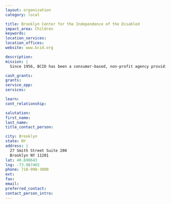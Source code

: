 ```yaml
---
layout: organization
category: local

title: Brooklyn Center for the Independence of the Disabled
impact_area: Children
keywords: 
location_services: 
location_offices: 
website: www.bcid.org

description: 
mission: |
  Since 1956, BCID has been a consumer-based, non-profit agency providing services and advocacy toward independent living for individuals with disabilities.

cash_grants: 
grants: 
service_opp: 
services: 

learn: 
cont_relationship: 

salutation: 
first_name: 
last_name: 
title_contact_person: 

city: Brooklyn
state: NY
address: |
  27 Smith Street Suite 200    
  Brooklyn NY 11201
lat: 40.690643
lng: -73.987465
phone: 718-998-3000
ext: 
fax: 
email: 
preferred_contact: 
contact_person_intro: 
---
```


